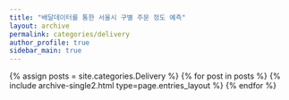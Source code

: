 ```yaml
---
title: "배달데이터를 통한 서울시 구별 주문 정도 예측"
layout: archive
permalink: categories/delivery
author_profile: true
sidebar_main: true
---
```


{% assign posts = site.categories.Delivery %}
{% for post in posts %} {% include archive-single2.html type=page.entries_layout %} {% endfor %}
